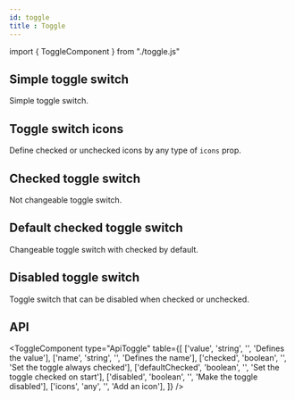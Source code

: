 ```yaml
---
id: toggle
title : Toggle
---
```


import { ToggleComponent } from "./toggle.js"

## Simple toggle switch

<p>Simple toggle switch.</p>
<ToggleComponent type="simple" />

## Toggle switch icons

<p>Define checked or unchecked icons by any type of <code>icons</code> prop.</p>
<ToggleComponent type="icons" />

## Checked toggle switch

<p>Not changeable toggle switch.</p>
<ToggleComponent type="checked" />


## Default checked toggle switch

<p>Changeable toggle switch with checked by default.</p>
<ToggleComponent type="defaultChecked" />

## Disabled toggle switch

<p>Toggle switch that can be disabled when checked or unchecked.</p>
<ToggleComponent type="disabled checked" />
<ToggleComponent type="disabled" />

## API

<ToggleComponent type="ApiToggle" table={[
  ['value', 'string', '', 'Defines the value'],
  ['name', 'string', '', 'Defines the name'],
  ['checked', 'boolean', '', 'Set the toggle always checked'],
  ['defaultChecked', 'boolean', '', 'Set the toggle checked on start'],
  ['disabled', 'boolean', '', 'Make the toggle disabled'],
  ['icons', 'any', '', 'Add an icon'], 
]} />